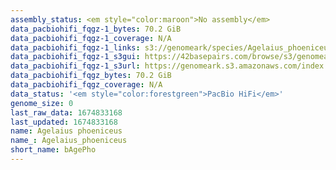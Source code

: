 ```yaml
---
assembly_status: <em style="color:maroon">No assembly</em>
data_pacbiohifi_fqgz-1_bytes: 70.2 GiB
data_pacbiohifi_fqgz-1_coverage: N/A
data_pacbiohifi_fqgz-1_links: s3://genomeark/species/Agelaius_phoeniceus/bAgePho1/genomic_data/pacbio_hifi/<br>
data_pacbiohifi_fqgz-1_s3gui: https://42basepairs.com/browse/s3/genomeark/species/Agelaius_phoeniceus/bAgePho1/genomic_data/pacbio_hifi/
data_pacbiohifi_fqgz-1_s3url: https://genomeark.s3.amazonaws.com/index.html?prefix=species/Agelaius_phoeniceus/bAgePho1/genomic_data/pacbio_hifi/
data_pacbiohifi_fqgz_bytes: 70.2 GiB
data_pacbiohifi_fqgz_coverage: N/A
data_status: '<em style="color:forestgreen">PacBio HiFi</em>'
genome_size: 0
last_raw_data: 1674833168
last_updated: 1674833168
name: Agelaius phoeniceus
name_: Agelaius_phoeniceus
short_name: bAgePho
---
```

